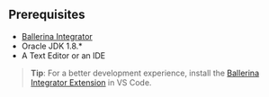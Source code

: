 ## Prerequisites
 
* [Ballerina Integrator](https://wso2.com/integration/?utm_source=facebook&utm_medium=organicpost&utm_campaign=landingpage_ei7_oct19&fbclid=IwAR3R_7pYwF4g5KIlxoitpav_nadIbCgkZwMLpaWqLfY7ZGRZZRHuSqbT6oQ#)
* Oracle JDK 1.8.*
* A Text Editor or an IDE 
> **Tip**: For a better development experience, install the [Ballerina Integrator Extension](https://marketplace.visualstudio.com/items?itemName=WSO2.ballerina-integrator) in VS Code.
